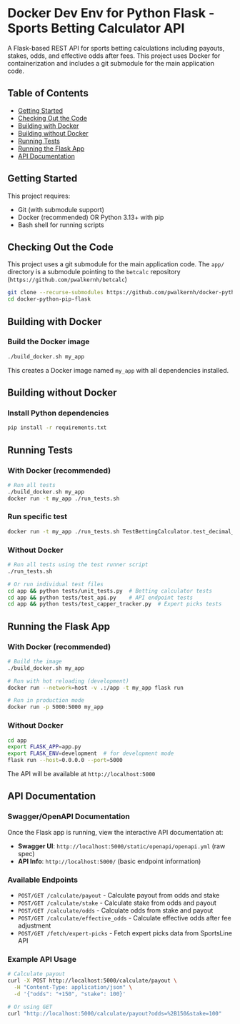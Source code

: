 # Docker Dev Env for Python Flask - Sports Betting Calculator API

A Flask-based REST API for sports betting calculations including payouts, stakes, odds, and effective odds after fees. This project uses Docker for containerization and includes a git submodule for the main application code.

## Table of Contents

- [Getting Started](#getting-started)
- [Checking Out the Code](#checking-out-the-code)
- [Building with Docker](#building-with-docker)
- [Building without Docker](#building-without-docker)
- [Running Tests](#running-tests)
- [Running the Flask App](#running-the-flask-app)
- [API Documentation](#api-documentation)

## Getting Started

This project requires:
- Git (with submodule support)
- Docker (recommended) OR Python 3.13+ with pip
- Bash shell for running scripts

## Checking Out the Code

This project uses a git submodule for the main application code. The `app/` directory is a submodule pointing to the `betcalc` repository (`https://github.com/pwalkernh/betcalc`)

```bash
git clone --recurse-submodules https://github.com/pwalkernh/docker-python-pip-flask.git
cd docker-python-pip-flask
```

## Building with Docker

### Build the Docker image
```bash
./build_docker.sh my_app
```

This creates a Docker image named `my_app` with all dependencies installed.

## Building without Docker

### Install Python dependencies
```bash
pip install -r requirements.txt
```

## Running Tests

### With Docker (recommended)
```bash
# Run all tests
./build_docker.sh my_app
docker run -t my_app ./run_tests.sh
```

### Run specific test
```bash
docker run -t my_app ./run_tests.sh TestBettingCalculator.test_decimal_to_american_odds
```

### Without Docker
```bash
# Run all tests using the test runner script
./run_tests.sh

# Or run individual test files
cd app && python tests/unit_tests.py  # Betting calculator tests
cd app && python tests/test_api.py    # API endpoint tests
cd app && python tests/test_capper_tracker.py  # Expert picks tests
```

## Running the Flask App

### With Docker (recommended)
```bash
# Build the image
./build_docker.sh my_app

# Run with hot reloading (development)
docker run --network=host -v .:/app -t my_app flask run

# Run in production mode
docker run -p 5000:5000 my_app
```

### Without Docker
```bash
cd app
export FLASK_APP=app.py
export FLASK_ENV=development  # for development mode
flask run --host=0.0.0.0 --port=5000
```

The API will be available at `http://localhost:5000`

## API Documentation

### Swagger/OpenAPI Documentation
Once the Flask app is running, view the interactive API documentation at:
- **Swagger UI**: `http://localhost:5000/static/openapi/openapi.yml` (raw spec)
- **API Info**: `http://localhost:5000/` (basic endpoint information)

### Available Endpoints
- `POST/GET /calculate/payout` - Calculate payout from odds and stake
- `POST/GET /calculate/stake` - Calculate stake from odds and payout  
- `POST/GET /calculate/odds` - Calculate odds from stake and payout
- `POST/GET /calculate/effective_odds` - Calculate effective odds after fee adjustment
- `POST/GET /fetch/expert-picks` - Fetch expert picks data from SportsLine API

### Example API Usage
```bash
# Calculate payout
curl -X POST http://localhost:5000/calculate/payout \
  -H "Content-Type: application/json" \
  -d '{"odds": "+150", "stake": 100}'

# Or using GET
curl "http://localhost:5000/calculate/payout?odds=%2B150&stake=100"
```
